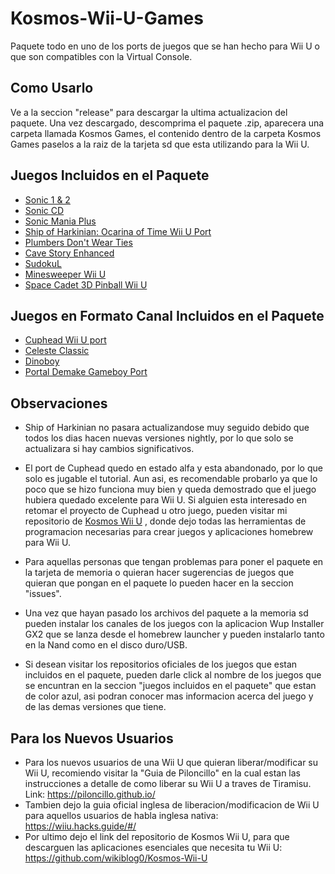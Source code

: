 # Kosmos-Wii-U-Games
Paquete todo en uno de los ports de juegos que se han hecho para Wii U o que son compatibles con la Virtual Console.

## Como Usarlo

Ve a la seccion "release" para descargar la ultima actualizacion del paquete. Una vez descargado, descomprima el paquete .zip, aparecera una carpeta llamada Kosmos Games, el contenido dentro de la carpeta Kosmos Games paselos a la raiz de la tarjeta sd que esta utilizando para la Wii U.

## Juegos Incluidos en el Paquete

* [Sonic 1 & 2](https://gitlab.com/QuarkTheAwesome/sonic2013-wiiu/-/jobs)
* [Sonic CD](https://github.com/Clownacy/Sonic-CD-11-Decompilation/releases)
* [Sonic Mania Plus](https://github.com/Clownacy/Sonic-Mania-Decompilation/releases)
* [Ship of Harkinian: Ocarina of Time Wii U Port](https://gbatemp.net/threads/ship-of-harkinian-ocarina-of-time-wii-u-port.612074/)
* [Plumbers Don't Wear Ties](https://github.com/MaikelChan/PlumbersDontWearTies-SDL)
* [Cave Story Enhanced](https://github.com/EwanGreen4/CSE2EX)
* [SudokuL](https://github.com/Mips96/SuDokuL)
* [Minesweeper Wii U](https://github.com/rw-r-r-0644/Minesweeper_WiiU)
* [Space Cadet 3D Pinball Wii U](https://github.com/IntriguingTiles/SpaceCadetPinball-WiiU)

## Juegos en Formato Canal Incluidos en el Paquete

* [Cuphead Wii U port](https://drive.google.com/file/d/1_9htpvd7siKqJaCMBb2PhdtiaojisjrT/view?usp=sharing)
* [Celeste Classic](https://github.com/JeffRuLz/Celeste-Classic-GBA/releases)
* [Dinoboy](https://github.com/rnegron/dino-gb/releases)
* [Portal Demake Gameboy Port](https://goofyblocks.itch.io/portal-gb-demake)

## Observaciones

* Ship of Harkinian no pasara actualizandose muy seguido debido que todos los dias hacen nuevas versiones nightly, por lo que solo se actualizara si hay cambios significativos.

* El port de Cuphead quedo en estado alfa y esta abandonado, por lo que solo es jugable el tutorial. Aun asi, es recomendable probarlo ya que lo poco que se hizo funciona muy bien y queda demostrado que el juego hubiera quedado excelente para Wii U. Si alguien esta interesado en retomar el proyecto de Cuphead u otro juego, pueden visitar mi repositorio de [Kosmos Wii U](https://github.com/wikiblog0/Kosmos-Wii-U) , donde dejo todas las herramientas de programacion necesarias para crear juegos y aplicaciones homebrew para Wii U.

* Para aquellas personas que tengan problemas para poner el paquete en la tarjeta de memoria o quieran hacer sugerencias de juegos que quieran que pongan en el paquete lo pueden hacer en la seccion "issues".

* Una vez que hayan pasado los archivos del paquete a la memoria sd pueden instalar los canales de los juegos con la aplicacion Wup Installer GX2 que se lanza desde el homebrew launcher y pueden instalarlo tanto en la Nand como en el disco duro/USB.

* Si desean visitar los repositorios oficiales de los juegos que estan incluidos en el paquete, pueden darle click al nombre de los juegos que se encuntran en la seccion "juegos incluidos en el paquete" que estan de color azul, asi podran conocer mas informacion acerca del juego y de las demas versiones que tiene. 

## Para los Nuevos Usuarios
* Para los nuevos usuarios de una Wii U que quieran liberar/modificar su Wii U, recomiendo visitar la "Guia de Piloncillo" en la cual estan las instrucciones a detalle de como liberar su Wii U a traves de Tiramisu. Link: https://piloncillo.github.io/
* Tambien dejo la guia oficial inglesa de liberacion/modificacion de Wii U para aquellos usuarios de habla inglesa nativa: https://wiiu.hacks.guide/#/
* Por ultimo dejo el link del repositorio de Kosmos Wii U, para que descarguen las aplicaciones esenciales que necesita tu Wii U: https://github.com/wikiblog0/Kosmos-Wii-U

